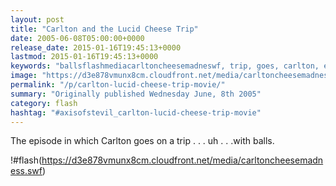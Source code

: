 ```yaml
---
layout: post
title: "Carlton and the Lucid Cheese Trip"
date: 2005-06-08T05:00:00+0000
release_date: 2015-01-16T19:45:13+0000
lastmod: 2015-01-16T19:45:13+0000
keywords: "ballsflashmediacarltoncheesemadneswf, trip, goes, carlton, episode"
image: "https://d3e878vmunx8cm.cloudfront.net/media/carltoncheesemadness_thumb.png"
permalink: "/p/carlton-lucid-cheese-trip-movie/"
summary: "Originally published Wednesday June, 8th 2005"
category: flash
hashtag: "#axisofstevil_carlton-lucid-cheese-trip-movie"
---
```


The episode in which Carlton goes on a trip . . . uh . . .with balls.

!#flash(https://d3e878vmunx8cm.cloudfront.net/media/carltoncheesemadness.swf)
